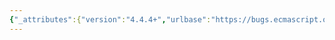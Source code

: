```yaml
---
{"_attributes":{"version":"4.4.4+","urlbase":"https://bugs.ecmascript.org/","maintainer":"dherman@mozilla.com"},"bug":{"bug_id":2651,"creation_ts":"2014-04-12 02:16:00 -0700","short_desc":"9.4.4.7 CreateMappedArgumentsObject: Move step 20.b.v to 20.c","delta_ts":"2014-04-29 22:29:48 -0700","product":"Draft for 6th Edition","component":"editorial issue","version":"Rev 23: April 5, 2014 Draft","rep_platform":"All","op_sys":"All","bug_status":"RESOLVED","resolution":"FIXED","priority":"Normal","bug_severity":"normal","everconfirmed":true,"reporter":{"uid":"andrebargull","name":"André Bargull"},"assigned_to":{"uid":"allen","name":"Allen Wirfs-Brock"},"long_desc":[{"commentid":7703,"comment_count":0,"who":{"uid":"andrebargull","name":"André Bargull"},"bug_when":"2014-04-12 02:16:29 -0700","thetext":"9.4.4.7 CreateMappedArgumentsObject ( func, formals, argumentsList, env ) Abstract Operation:\n\nStep 20.b.v (Let index be index − 1) should actually be 20.c"},{"commentid":7705,"comment_count":1,"who":{"uid":"allen","name":"Allen Wirfs-Brock"},"bug_when":"2014-04-12 10:30:36 -0700","thetext":"fixed in rev24 editor's draft"},{"commentid":8013,"comment_count":2,"who":{"uid":"allen","name":"Allen Wirfs-Brock"},"bug_when":"2014-04-29 22:29:48 -0700","thetext":"fixed in rev24"}]}}
---
```

